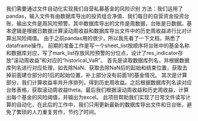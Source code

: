 我们需要通过文件自动化实现我们自营私募基金的风险识别
    方法：我们运用了pandas，输入文件有由数据库导出的投资组合净值、我们每日的自营资金投资台账，输出文件是周风险预警。其中数据库导出的文件是周数据，台账是日数据。基本逻辑是根据日数据计算滚动周收益和数据库导出文件中的历史周收益进行比对计算出风险阈值。
    由于之前pandas用的很少，所以我先看了一下文档，熟悉了dataframe操作。
    前期的准备工作是写一个sheet_list按顺序将台账中的基金名称和数据库对应，写了mark_list存放风险预警的分位点，设计了res_indicator存放“滚动周收益”和对应的“historical_VaR”。
    首先是读取数据库列名，并根据数据库列名进行对应处理，如去除NaN、获取去除NaN后的起始和结束位置，获取去掉前面建仓部分的1后的起始位置，补上部分没有前面1的基金情况。
    其次是计算部分，我们计算收益率并升序排列，得到历史周收益。之后根据数据库列名读对应台账表格，获取滚动周收益theta。最后我们根据滚动周收益和历史周收益，计算出每个基金的风险阈值，并输出为excel。
    此项目帮助我们实现了日常文件读写计算的自动化，在此后的工作中，我们只用更新最新的数据库导出文件和日台账，避免了繁琐的人力重复劳作，节约了时间。

